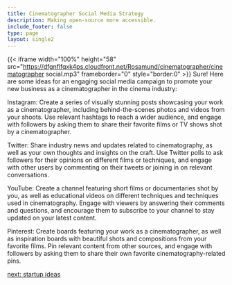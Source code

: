 ```yaml
---
title: Cinematographer Social Media Strategy
description: Making open-source more accessible.
include_footer: false
type: page
layout: single2
---
```


{{< iframe width="100%" height="58" src="https://dfgnflfqxk4ps.cloudfront.net/Rosamund/cinematographer/cinematographer social.mp3" frameborder="0" style="border:0" >}}
Sure! Here are some ideas for an engaging social media campaign to promote your new business as a cinematographer in the cinema industry:

Instagram: Create a series of visually stunning posts showcasing your work as a cinematographer, including behind-the-scenes photos and videos from your shoots. Use relevant hashtags to reach a wider audience, and engage with followers by asking them to share their favorite films or TV shows shot by a cinematographer.

Twitter: Share industry news and updates related to cinematography, as well as your own thoughts and insights on the craft. Use Twitter polls to ask followers for their opinions on different films or techniques, and engage with other users by commenting on their tweets or joining in on relevant conversations.

YouTube: Create a channel featuring short films or documentaries shot by you, as well as educational videos on different techniques and techniques used in cinematography. Engage with viewers by answering their comments and questions, and encourage them to subscribe to your channel to stay updated on your latest content.

Pinterest: Create boards featuring your work as a cinematographer, as well as inspiration boards with beautiful shots and compositions from your favorite films. Pin relevant content from other sources, and engage with followers by asking them to share their own favorite cinematography-related pins.


<a href="https://workdojos.com/cinematographer/startup">next: startup ideas</a>
